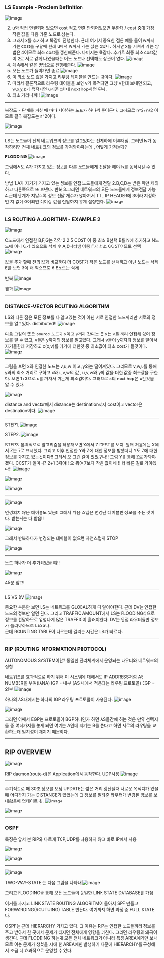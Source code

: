 ### LS Example - Proclem Definition 

![image](https://github.com/yybmion/network/assets/113106136/cd349c58-6553-486a-83b9-0330362e6b93)

2. u와 직접 연결되어 있으면 cost 적고 연결 안되어있으면 무한대 / cost 중에 가장 작은 값을 다음 기준 노드로 삼는다.
3. 그래서 x를 추가하고 똑같이 진행한다. 근데 여기서 중요한 점은 예를 들어 w까지 가는 cost를 구할때
원래 u에서 w까지 가는 값은 5였다. 하지만 x를 거쳐서 가는 방법은 4이므로 최소 cost를 갱신해준다. 나머지는 똑같다.
추가로 최종 최소 cost값이 2로 서로 같게 나왔을때는 어느 노드나 선택해도 상관이 없다.
![image](https://github.com/yybmion/network/assets/113106136/29ca77d4-5aba-4649-8bf2-651c4aee2a63)
4. 계속해서 같은 방법으로 진행해준다.
![image](https://github.com/yybmion/network/assets/113106136/6d311eec-319a-4951-b1fe-c069e93473ab)
5. 모든 노드가 들어가면 종료
![image](https://github.com/yybmion/network/assets/113106136/1defb73a-4d46-4a91-90c6-da9d9b50edbc)
6. 이 최소 노드 값을 가지고 라우팅 테이블을 만드는 것이다.
![image](https://github.com/yybmion/network/assets/113106136/36eeee13-3f58-4625-a859-db9f69752866)
7. 따라서 결론적으로 라우팅 테이블을 보면 v가 목적지면 그냥 v한테 보내면 되고, w,x,y,z가 목적지면 u기준 x한테 next hop하면 된다.
8. 최소 거리니까!!
![image](https://github.com/yybmion/network/assets/113106136/bf99c94f-2ad4-4ff1-9527-ea1237a1a5e1)

___

복잡도 = 단계를 거칠 때 마다 세야하는 노드가 하나씩 줄어든다.
그러므로 n^2+n/2 이므로 결국 복잡도는 n^2이다.

![image](https://github.com/yybmion/network/assets/113106136/ebfc664a-c5c8-4bcd-ac13-244ff0aa7400)

___

LS는 노드들이 전체 네트워크의 정보를 알고있다는 전제하에 이루어짐.
그러면 ls가 동작하려면 전체 네트워크의 정보를 가져와야하는데 , 어떻게 가져올까?

**FLODDING**
![image](https://github.com/yybmion/network/assets/113106136/d0d468d2-f008-4926-aef8-66c688055000)

그림에서도 A가 가지고 있는 정보를 다른 노드들에게 전달을 해야 ls를 동작시킬 수 있다.

방법
1.A가 자기가 가지고 있는 정보를 인접 노드들에게 전달
2.B,C,D는 받은 쪽만 제외하고 다른쪽으로 또 보낸다. 반복
3.그러면 네트워크의 모든 노드들에게 정보전달 가능
4.근데 단계가 지날수록 정보 전달 개수가 많아져서 TTL IP HEADER에 3이라 지정하면 저 값이 0이되면 더이상 값을 전달하지 않게 설정한다.
![image](https://github.com/yybmion/network/assets/113106136/9a5ed4aa-c437-47b3-b78c-12a847e4419c)

___

### LS ROUTING ALGORITHM - EXAMPLE 2
![image](https://github.com/yybmion/network/assets/113106136/fbff97ed-7e9f-4e9b-bad8-1d38956d2173)

C노드에서 인접한 B,F,G는 각각 2 2 5 COST 이 중 최소 B선택
B를 N에 추가하고 N노드에 이미 C가 있으므로 삭제 후 A,E나타냄
이중 F가 최소 COST이므로 선택
![image](https://github.com/yybmion/network/assets/113106136/852e4ec4-daba-4e4e-8799-219ed76fc986)

값을 추가 할때 전의 값과 비교하여 더 COST가 작은 노드를 선택하고 아닌 노드는 삭제 
E를 보면 3이 더 작으므로 6 E노드는 삭제

반복
![image](https://github.com/yybmion/network/assets/113106136/a51b4502-c079-420d-aa2d-6d5a8253b77c)

결과
![image](https://github.com/yybmion/network/assets/113106136/c48e9a44-dd81-433e-a11d-b0d2ea41a647)

___

### DISTANCE-VECTOR ROUTING ALGORITHM

LS와 다른 점은 모든 정보를 다 알고있는 것이 아닌 서로 인접한 노드끼리만 서로의 정보를 알고있다.
distributed!!
![image](https://github.com/yybmion/network/assets/113106136/749dbea0-1cbf-4a9a-87e3-6d6fe011c3b3)

다음 그림의 뜻은 source 노드가 x이고 y까지 간다는 뜻
x는 v들 끼리 인접해 있어 정보를 알 수 있고, v들은 y까지의 정보를 알고있다. 그래서 v들이 y까지릐 정보를
알아서 자기들한테 저장하고 c(x,v)를 거기에 더한것 중 최소값이 최소 cost가 될것이다.
![image](https://github.com/yybmion/network/assets/113106136/a132ffa7-5db0-4898-9f3e-faa764972e86)
___

그림을 보면 x와 인접한 노드는 v,u,w 이고, y와는 떨어져있다. 그러므로 v,w,u를 통해 y와의 최소 거리르 구하고
x와 u,v,w의 값 , u,v,w와 y의 값을 더한 값중 최소값을 구한다.
보면 1+3으로 u를 거쳐서 가는게 최소값이다. 그러므로 x의 next hop은 u인것을 알 수 있다.

![image](https://github.com/yybmion/network/assets/113106136/b754ee3d-e0ee-4586-b10d-d3fe499776ec)

distance and vector에서
distance는 destination까지 cost이고
vector은 destination이다.
![image](https://github.com/yybmion/network/assets/113106136/e40d36df-8d62-4c89-b0a7-71d269fa1e3e)

___
STEP1.
![image](https://github.com/yybmion/network/assets/113106136/b242e3a0-4b0f-4bd3-aaec-a199cad33ff3)

STEP2.
![image](https://github.com/yybmion/network/assets/113106136/c0685a07-feb5-415b-8a0b-cd13d704d714)

STEP3.
본격적으로 알고리즘을 적용해보면 X에서 Z DEST를 보자.
원래 처음에는 X에서 Z는 7로 표시했다. 그리고 이후 인접한 Y와 Z에 대한 정보를 받았더니 Y도 Z에 대한 정보를 가지고 있는것이다!!
그래서 오 그런 길이 있었구나!! 그럼 Y를 통해 Z로 가봐야겠다. COST가 얼마니? 2+1 3이야!!
오 뭐야 7보다 작은 값이네 !! 더 빠른 길로 가야겠다!!
![image](https://github.com/yybmion/network/assets/113106136/cdac42ad-f7ec-4582-baa5-f88d960900c4)

![image](https://github.com/yybmion/network/assets/113106136/020e7a22-c122-4508-908a-e912335e452a)

![image](https://github.com/yybmion/network/assets/113106136/b67fe2d8-7136-4f8c-ac34-a50d5102701e)
 
___

![image](https://github.com/yybmion/network/assets/113106136/8d668cab-a3c1-49fe-8bbf-a60e8ef44a1c)

변경되지 않은 테이블도 있음!!
그래서 다음 스텝은 변경된 테이블만 정보를 주는 것이다. 받는거는 다 받음!!

![image](https://github.com/yybmion/network/assets/113106136/a230584c-d516-48bb-bcd2-dc5adc78d6f7)

그래서 반복하다가 변경되는 테이블이 없으면 자연스럽게 STOP

![image](https://github.com/yybmion/network/assets/113106136/c4bb1265-8299-434b-bc26-d8839059b980)
 
___

노드 하나가 더 추가되었을 떄!!

![image](https://github.com/yybmion/network/assets/113106136/7177c567-cc23-45d1-9412-e9aca46d9423)

45분 참고!

___
LS VS DV
![image](https://github.com/yybmion/network/assets/113106136/57c9c4cf-c1e2-4618-bd4a-ff62eb035488)

중요한 부분만 보면 LS는 네트워크를 GLOBAL하게 다 알아야한다. 근데 DV는 인접한 노드의 정보만 알면 된다.
그리고 TRAFFIC AMOUNT에서 LS는 FLOODING식으로 정보를 전달하므로 엄청나게 많은 TRAFFIC이 흘러야한다.
DV는 인접 라우터들만 정보가 흘러야하므로 LESS다.  
근데 ROUNTING TABLE이 나오는데 걸리는 시간은 LS가 빠르다.

___
### RIP (ROUTING INFORMATION PROTOCOL)

AUTONOMOUS SYSTEM이란?
동일한 관리체계에서 운영되는 라우터와 네트워크의 집합
 
네트워크를 효과적으로 하기 위해 이 시스템에 대해서도 IP ADDRESS처럼 AS NUMBER을 부여(IANA)
IGP = 내부 (AS 내에서 적용되는 라우팅 프로토콜)
EGP = 외부
![image](https://github.com/yybmion/network/assets/113106136/1e351513-f658-4fb8-a5f1-7cf3d8881361)

하나의 AS내에서는 하나의 IGP 라우팅 프로토콜이 사용된다.
![image](https://github.com/yybmion/network/assets/113106136/41426eb4-1e38-4627-9dd0-9b943b15cdde)

![image](https://github.com/yybmion/network/assets/113106136/47db5b4e-9adf-4715-acf5-3a96f8dc44dd)

그러면 어째서 EGP는 프로토콜이 BGP하나인가 하면 AS들간에 하는 것은 만약 선택지들 중 여러가지를 놓게 되면
여기는 A인데 저기는 B를 쓴다고 하면 서로의 라우팅을 교환하는데 일치성이 깨지기 떄문이다.

___

## RIP OVERVIEW
![image](https://github.com/yybmion/network/assets/113106136/9df65b82-f217-417a-abf9-9a4bbea9b83d)

RIP daemon(route-d)은 Application에서 동작한다.
UDP사용
![image](https://github.com/yybmion/network/assets/113106136/0a4ddf54-86bc-4a38-abdb-81c8c6bfdf6a)

___

주기적으로 매 30초 정보를 보냄
UPDATE는 짧은 거리 갱신될때
새로운 목적지가 있을떄
어디까지 가는 DISTANCE가 있었는데 그 정보를 알려준 라우터가 변경된 정보를 보내왔을떄
업데이트 됨.
![image](https://github.com/yybmion/network/assets/113106136/758069a5-ca01-447a-990e-e286d3aff6cc)
 

![image](https://github.com/yybmion/network/assets/113106136/c890b0b9-387b-426c-94b0-a462d731c392)

___

### OSPF
특징은 앞서 본 RIP와 다르게 TCP,UDP를 사용하지 않고 바로 IP에서 사용

![image](https://github.com/yybmion/network/assets/113106136/371e47e4-cec2-4476-97e9-38c2e87ba841)

![image](https://github.com/yybmion/network/assets/113106136/b8f83692-c2c8-4c02-a3b4-2a90df66b2a1)

___

![image](https://github.com/yybmion/network/assets/113106136/723c569e-84a2-4c5f-92af-f984b8894492)

TWO-WAY-STATE
는 다음 그림을 나타내
![image](https://github.com/yybmion/network/assets/113106136/cafe5499-8f1b-49e8-bc96-0c70acd53890)

그리고 FLOODING을 통해 모든 노드들이 동일한 LINK STATE DATABASE를 가짐

이거를 가지고 LINK STATE ROUTING ALGORITM이 돌아서 SPF 만들고 FORWARDING(ROUTUING) TABLE 만든다. 
여기까지 하면 과정 중 FULL STATE다.
  
OSPF는 근데 HIERARCHY 가지고 있다. 그 이유는 RIP는 인접한 노드들끼리 정보를 주고 받아서 한 곳에서 문제가 터지면
전체에게 영향을 끼친다. 그러면 라우팅의 왜곡이 생긴다. 
근데 FLODDING 하는게 모든 전체 네트워크가 아니라 특정 AREA에게만 보내므로 이는 문제가 생겼을 시에 한 AREA에만
발생하기 때문에 HIERARCHY를 구성해서 조금 더 효과적으로 운영할 수 있다.



 
